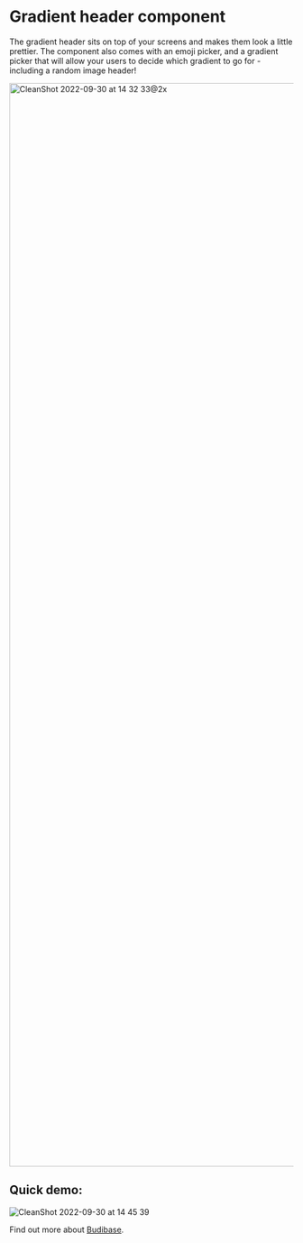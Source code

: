 # Gradient header component
The gradient header sits on top of your screens and makes them look a little prettier. The component also comes with an emoji picker, and a gradient picker that will allow your users to decide which gradient to go for - including a random image header!

<img width="1919" alt="CleanShot 2022-09-30 at 14 32 33@2x" src="https://user-images.githubusercontent.com/49767913/193281009-dca8864f-6794-45ea-8856-a418ab6d19b0.png">

## Quick demo:
![CleanShot 2022-09-30 at 14 45 39](https://user-images.githubusercontent.com/49767913/193283924-c5e93eb4-705d-4a51-ae54-152a2de1f923.gif)



Find out more about [Budibase](https://github.com/Budibase/budibase).
